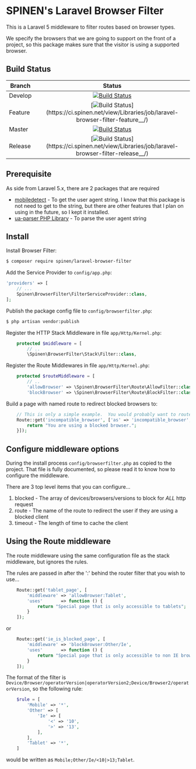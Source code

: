 # SPINEN's Laravel Browser Filter

This is a Laravel 5 middleware to filter routes based on browser types.

We specify the browsers that we are going to support on the front of a project, so this package makes sure that the visitor is using a supported browser.

## Build Status

| Branch | Status |
| ------ | :----: |
| Develop | [![Build Status](https://ci.spinen.net/buildStatus/icon?job=laravel-browser-filter-develop)](https://ci.spinen.net/view/Libraries/job/laravel-browser-filter-develop/) |
| Feature | [![Build Status](https://ci.spinen.net/buildStatus/icon?job=laravel-browser-filter-feature__)](https://ci.spinen.net/view/Libraries/job/laravel-browser-filter-feature__/) |
| Master | [![Build Status](https://ci.spinen.net/buildStatus/icon?job=laravel-browser-filter-master)](https://ci.spinen.net/view/Libraries/job/laravel-browser-filter-master/) |
| Release | [![Build Status](https://ci.spinen.net/buildStatus/icon?job=laravel-browser-filter-release__)](https://ci.spinen.net/view/Libraries/job/laravel-browser-filter-release__/) |

## Prerequisite

As side from Laravel 5.x, there are 2 packages that are required

* [mobiledetect](https://github.com/serbanghita/Mobile-Detect) - To get the user agent string.  I know that this package is not need to get to the string, but there are other features that I plan on using in the future, so I kept it installed.
* [ua-parser PHP Library](https://github.com/tobie/ua-parser/tree/master/php) - To parse the user agent string

## Install

Install Browser Filter:

```bash
$ composer require spinen/laravel-browser-filter
```

Add the Service Provider to `config/app.php`:

```php
'providers' => [
    // ...
    Spinen\BrowserFilter\FilterServiceProvider::class,
];
```

Publish the package config file to `config/browserfilter.php`:

```bash
$ php artisan vendor:publish
```

Register the HTTP Stack Middleware in file `app/Http/Kernel.php`:

```php
    protected $middleware = [
        // ..
        \Spinen\BrowserFilter\Stack\Filter::class,
```

Register the Route Middlewares in file `app/Http/Kernel.php`:

```php
    protected $routeMiddleware = [
        // ..
        'allowBrowser' => \Spinen\BrowserFilter\Route\AllowFilter::class,
        'blockBrowser' => \Spinen\BrowserFilter\Route\BlockFilter::class,
```

Build a page with named route to redirect blocked browsers to:

```php
    // This is only a simple example.  You would probably want to route to a controller with a view.
    Route::get('incompatible_browser', ['as' => 'incompatible_browser', 'uses' => function() {
        return "You are using a blocked browser.";
    }]);
```

## Configure middleware options

During the install process `config/browserfilter.php` as copied to the project.  That file is fully documented, so please read it to know how to configure the middleware.

There are 3 top level items that you can configure...

1. blocked - The array of devices/browsers/versions to block for *ALL* http request
2. route - The name of the route to redirect the user if they are using a blocked client
3. timeout - The length of time to cache the client

## Using the Route middleware

The route middleware using the same configuration file as the stack middleware, but ignores the rules.

The rules are passed in after the ':' behind the router filter that you wish to use...

```php
    Route::get('tablet_page', [
        'middleware' => 'allowBrowser:Tablet',
        'uses'       => function () {
            return "Special page that is only accessible to tablets";
        }
    ]);
```

or 

```php
    Route::get('ie_is_blocked_page', [
        'middleware' => 'blockBrowser:Other/Ie',
        'uses'       => function () {
            return "Special page that is only accessible to non IE browsers on Desktops";
        }
    ]);
```

The format of the filter is `Device/Browser/operatorVersion|operatorVersion2;Device/Browser2/operatorVersion`, so the following rule:

```php
    $rule = [
        'Mobile' => '*',
        'Other' => [
            'Ie' => [
                '<' => '10',
                '>' => '13',
            ],
        ],
        'Tablet' => '*',
    ]
```

would be written as `Mobile;Other/Ie/<10|>13;Tablet`.
